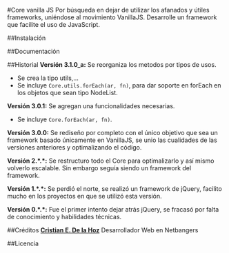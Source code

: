 #Core vanilla JS
Por búsqueda en dejar de utilizar los afanados y útiles frameworks, uniéndose al movimiento VanillaJS. Desarrolle un framework que facilite el uso de JavaScript.

##Instalación

##Documentación

##Historial
__Versión 3.1.0_a:__ Se reorganiza los metodos por tipos de usos.
-	Se crea la tipo utils,...
-	Se incluye `Core.utils.forEach(ar, fn)`, para dar soporte en forEach en los objetos que sean tipo NodeList.

__Versión 3.0.1:__ Se agregan una funcionalidades necesarias.
-	Se incluye `Core.forEach(ar, fn)`.

__Versión 3.0.0:__ Se rediseño por completo con el único objetivo que sea un framework basado únicamente en VanillaJS, se unio las cualidades de las versiones anteriores y optimalizando el código.

__Versión 2.\*.\*:__ Se restructuro todo el Core para optimalizarlo y así mismo volverlo escalable. Sin embargo seguía siendo un framework del framework.

__Versión 1.\*.\*:__ Se perdió el norte, se realizó un framework de jQuery, facilito mucho en los proyectos en que se utilizó esta versión.

__Versión 0.\*.\*:__ Fue el primer intento dejar atrás jQuery, se fracasó por falta de conocimiento y habilidades técnicas.

##Créditos
__[Cristian E. De la Hoz](mailto:me@yocristian.com)__ Desarrollador Web en Netbangers

##Licencia